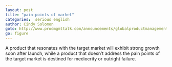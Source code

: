```yaml
---
layout: post
title: "pain points of market"
categories:  serious english
author: Cindy Solomon
goto: http://www.prodmgmttalk.com/announcements/globalproductmanagementtalkonbuildingamarketfocusedbusinesscase?ref=speak.junglestar.org
go: figure
---
```

A product that resonates with the target market will exhibit strong growth soon after launch, while a product that doesn’t address the pain points of the target market is destined for mediocrity or outright failure.
